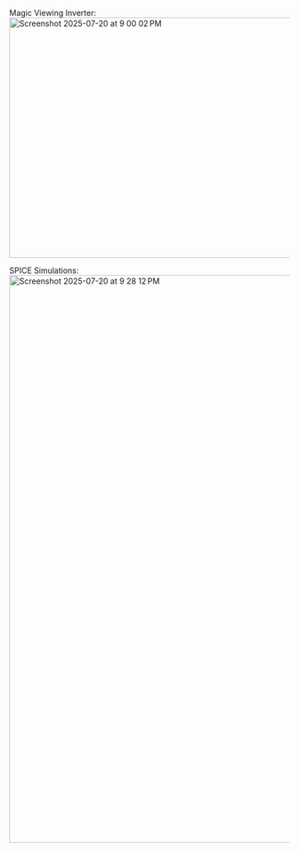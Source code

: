 Magic Viewing Inverter:
<img width="641" height="431" alt="Screenshot 2025-07-20 at 9 00 02 PM" src="https://github.com/user-attachments/assets/4ef4bf87-cff2-4908-85bc-17c8018a356b" />




SPICE Simulations:
<img width="998" height="1018" alt="Screenshot 2025-07-20 at 9 28 12 PM" src="https://github.com/user-attachments/assets/ca48f2d4-1458-40c9-89dc-974d8749e99d" />
